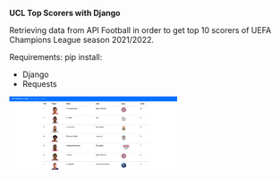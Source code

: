 **UCL Top Scorers with Django**

Retrieving data from API Football in order to get top 10 scorers of UEFA Champions League season 2021/2022.

Requirements:
pip install:
- Django
- Requests


<img src="https://github.com/nicguzz/UCL-Top-Scorers/blob/master/pic.png" width="300"/>
